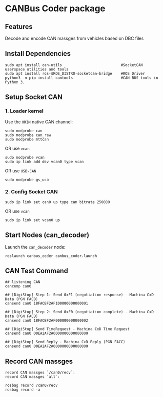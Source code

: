 
# CANBus Coder package
## Features
Decode and encode CAN massges from vehicles based on DBC files
## Install Dependencies
```
sudo apt install can-utils                           #SocketCAN userspace utilities and tools 
sudo apt install ros-$ROS_DISTRO-socketcan-bridge    #ROS Driver 
python3 -m pip install cantools                      #CAN BUS tools in Python 3.
``` 
## Setup Socket CAN
### 1.  **Loader kernel**
Use the `ORIN`  native CAN channel: 
```
sudo modprobe can
sudo modprobe can_raw
sudo modprobe mttcan
```
OR use `vcan`
```
sudo modprobe vcan
sudo ip link add dev vcan0 type vcan
```
OR use `USB-CAN`
```
sudo modprobe gs_usb
```
### 2.  **Config Socket CAN**
```
sudo ip link set can0 up type can bitrate 250000
```
OR use `vcan`
```
sudo ip link set vcan0 up
```
## Start Nodes (can_decoder)
Launch the `can_decoder`  node: 
```
roslaunch canbus_coder canbus_coder.launch
```

## CAN Test Command
```
## listening CAN
cancump can0

## [DigiStop] Step 1: Send 0xF1 (negotiation response) - Machina CxD Data (PGN FACB)
cansend can0 18FACBF2#F100000000000001

## [DigiStop] Step 2: Send 0xF0 (negotiation complete) - Machina CxD Data (PGN FACB)
cansend can0 18FACBF2#F000000000000002

## [DigiStop] Send TimeRequest - Machina CxD Time Request
cansend can0 00EA2AF2#0000000000000000

## [DigiStop] Send Reply - Machina CxD Reply (PGN FACC)
cansend can0 00EA2AF2#0000000000000000 
```
## Record CAN massges
```
record CAN massges `/can0/recv`: 
record CAN massges `all`: 
```
```
rosbag record /can0/recv
rosbag record -a
```
